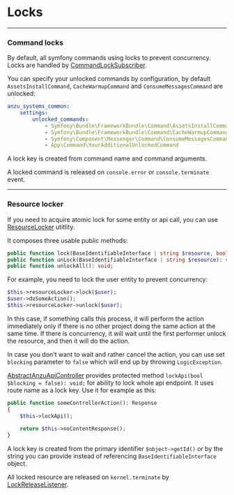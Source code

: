 Locks
============

---

### Command locks

By default, all symfony commands using locks to prevent concurrency.
Locks are handled by [CommandLockSubscriber](https://github.com/anzusystems/common-bundle/blob/main/src/Event/Subscriber/CommandLockSubscriber.php).

You can specify your unlocked commands by configuration, by default `AssetsInstallCommand`, `CacheWarmupCommand` and `ConsumeMessagesCommand` are unlocked:
```yaml
anzu_systems_common:
    settings:
        unlocked_commands: 
            - Symfony\Bundle\FrameworkBundle\Command\AssetsInstallCommand
            - Symfony\Bundle\FrameworkBundle\Command\CacheWarmupCommand
            - Symfony\Component\Messenger\Command\ConsumeMessagesCommand
            - App\Command\YourAdditionalUnlockedCommand
```

A lock key is created from command name and command arguments.

A locked command is released on `console.error` or `console.terminate` event.

---

### Resource locker

If you need to acquire atomic lock for some entity or api call, you can use [ResourceLocker](https://github.com/anzusystems/common-bundle/blob/main/src/Util/ResourceLocker.php) utitlity.

It composes three usable public methods:
```php
public function lock(BaseIdentifiableInterface | string $resource, bool $blocking = true): bool;
public function unLock(BaseIdentifiableInterface | string $resource): void;
public function unlockAll(): void;
```

For example, you need to lock the user entity to prevent concurrency:
```php
$this->resourceLocker->lock($user);
$user->doSomeAction();
$this->resourceLocker->unlock($user);
```
In this case, if something calls this process, it will perform the action immediately only if there is no other project doing the same action at the same time. 
If there is concurrency, it will wait until the first performer unlock the resource, and then it will do the action. 

In case you don't want to wait and rather cancel the action, you can use set `blocking` parameter to `false` which will end up by throwing `LogicException`.

[AbstractAnzuApiController](https://github.com/anzusystems/common-bundle/blob/main/src/Controller/AbstractAnzuApiController.php) provides protected method `lockApi(bool $blocking = false): void;` for ability to lock whole api endpoint. It uses route name as a lock key.
Use it for example as this:
```php
public function someControllerAction(): Response
{
    $this->lockApi();
    
    return $this->noContentResponse();
}
```

A lock key is created from the primary identifier `$object->getId()` or by the string you can provide instead of referencing `BaseIdentifiableInterface` object.

All locked resource are released on `kernel.terminate` by [LockReleaseListener](https://github.com/anzusystems/common-bundle/blob/main/src/Event/Listener/LockReleaseListener.php).
